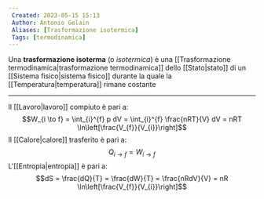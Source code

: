 ```yaml
---
 Created: 2023-05-15 15:13
 Author: Antonio Gelain
 Aliases: [Trasformazione isotermica]
 Tags: [termodinamica]
---
```


Una **trasformazione isoterma** (o *isotermica*) è una [[Trasformazione termodinamica|trasformazione termodinamica]] dello [[Stato|stato]] di un [[Sistema fisico|sistema fisico]] durante la quale la [[Temperatura|temperatura]] rimane costante

---

Il [[Lavoro|lavoro]] compiuto è pari a:
$$W_{i \to f} = \int_{i}^{f} p dV = \int_{i}^{f} \frac{nRT}{V} dV = nRT \ln\left[\frac{V_{f}}{V_{i}}\right]$$
Il [[Calore|calore]] trasferito è pari a:
$$Q_{i \to f} = W_{i \to f}$$
L'[[Entropia|entropia]] è pari a:
$$dS = \frac{dQ}{T} = \frac{dW}{T} = \frac{nRdV}{V} = nR \ln\left[\frac{V_{f}}{V_{i}}\right]$$